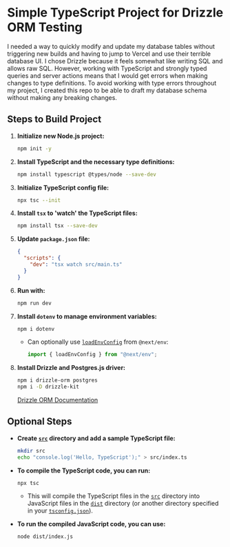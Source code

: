 # Simple TypeScript Project for Drizzle ORM Testing

I needed a way to quickly modify and update my database tables without triggering new builds and having to jump to Vercel and use their terrible database UI. I chose Drizzle because it feels somewhat like writing SQL and allows raw SQL. However, working with TypeScript and strongly typed queries and server actions means that I would get errors when making changes to type definitions. To avoid working with type errors throughout my project, I created this repo to be able to draft my database schema without making any breaking changes.

## Steps to Build Project

1. **Initialize new Node.js project:**
    ```bash
    npm init -y
    ```

2. **Install TypeScript and the necessary type definitions:**
    ```bash
    npm install typescript @types/node --save-dev
    ```

3. **Initialize TypeScript config file:**
    ```bash
    npx tsc --init
    ```

4. **Install `tsx` to 'watch' the TypeScript files:**
    ```bash
    npm install tsx --save-dev
    ```

5. **Update `package.json` file:**
    ```json
    {
      "scripts": {
        "dev": "tsx watch src/main.ts"
      }
    }
    ```

6. **Run with:**
    ```bash
    npm run dev
    ```

7. **Install `dotenv` to manage environment variables:**
    ```bash
    npm i dotenv
    ```
    - Can optionally use [`loadEnvConfig`](command:_github.copilot.openSymbolFromReferences?%5B%22loadEnvConfig%22%2C%5B%7B%22uri%22%3A%7B%22%24mid%22%3A1%2C%22fsPath%22%3A%22c%3A%5C%5CUsers%5C%5Cnflores%5C%5CDesktop%5C%5Cdev%5C%5CTest%5C%5CDrizzleTest%5C%5CREADME.md%22%2C%22_sep%22%3A1%2C%22external%22%3A%22file%3A%2F%2F%2Fc%253A%2FUsers%2Fnflores%2FDesktop%2Fdev%2FTest%2FDrizzleTest%2FREADME.md%22%2C%22path%22%3A%22%2Fc%3A%2FUsers%2Fnflores%2FDesktop%2Fdev%2FTest%2FDrizzleTest%2FREADME.md%22%2C%22scheme%22%3A%22file%22%7D%2C%22pos%22%3A%7B%22line%22%3A31%2C%22character%22%3A21%7D%7D%5D%5D "Go to definition") from `@next/env`:
      ```typescript
      import { loadEnvConfig } from "@next/env";
      ```

8. **Install Drizzle and Postgres.js driver:**
    ```bash
    npm i drizzle-orm postgres
    npm i -D drizzle-kit
    ```

    [Drizzle ORM Documentation](https://orm.drizzle.team/docs/get-started-postgresql#postgresjs)

## Optional Steps

- **Create [`src`](command:_github.copilot.openRelativePath?%5B%7B%22scheme%22%3A%22file%22%2C%22authority%22%3A%22%22%2C%22path%22%3A%22%2Fc%3A%2FUsers%2Fnflores%2FDesktop%2Fdev%2FTest%2FDrizzleTest%2Fsrc%22%2C%22query%22%3A%22%22%2C%22fragment%22%3A%22%22%7D%5D "c:\Users\nflores\Desktop\dev\Test\DrizzleTest\src") directory and add a sample TypeScript file:**
    ```bash
    mkdir src
    echo "console.log('Hello, TypeScript');" > src/index.ts
    ```

- **To compile the TypeScript code, you can run:**
    ```bash
    npx tsc
    ```
    - This will compile the TypeScript files in the [`src`](command:_github.copilot.openRelativePath?%5B%7B%22scheme%22%3A%22file%22%2C%22authority%22%3A%22%22%2C%22path%22%3A%22%2Fc%3A%2FUsers%2Fnflores%2FDesktop%2Fdev%2FTest%2FDrizzleTest%2Fsrc%22%2C%22query%22%3A%22%22%2C%22fragment%22%3A%22%22%7D%5D "c:\Users\nflores\Desktop\dev\Test\DrizzleTest\src") directory into JavaScript files in the [`dist`](command:_github.copilot.openSymbolFromReferences?%5B%22dist%22%2C%5B%7B%22uri%22%3A%7B%22%24mid%22%3A1%2C%22fsPath%22%3A%22c%3A%5C%5CUsers%5C%5Cnflores%5C%5CDesktop%5C%5Cdev%5C%5CTest%5C%5CDrizzleTest%5C%5CREADME.md%22%2C%22_sep%22%3A1%2C%22external%22%3A%22file%3A%2F%2F%2Fc%253A%2FUsers%2Fnflores%2FDesktop%2Fdev%2FTest%2FDrizzleTest%2FREADME.md%22%2C%22path%22%3A%22%2Fc%3A%2FUsers%2Fnflores%2FDesktop%2Fdev%2FTest%2FDrizzleTest%2FREADME.md%22%2C%22scheme%22%3A%22file%22%7D%2C%22pos%22%3A%7B%22line%22%3A45%2C%22character%22%3A91%7D%7D%5D%5D "Go to definition") directory (or another directory specified in your [`tsconfig.json`](command:_github.copilot.openRelativePath?%5B%7B%22scheme%22%3A%22file%22%2C%22authority%22%3A%22%22%2C%22path%22%3A%22%2Fc%3A%2FUsers%2Fnflores%2FDesktop%2Fdev%2FTest%2FDrizzleTest%2Ftsconfig.json%22%2C%22query%22%3A%22%22%2C%22fragment%22%3A%22%22%7D%5D "c:\Users\nflores\Desktop\dev\Test\DrizzleTest\tsconfig.json")).

- **To run the compiled JavaScript code, you can use:**
    ```bash
    node dist/index.js
    ```